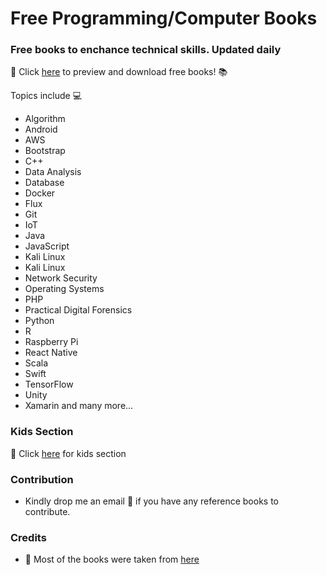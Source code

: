 # Free Programming/Computer Books 

### Free books to enchance technical skills. Updated daily 

:link: Click  [here](https://app.box.com/v/free-programming-books) to preview and download free books! :books:

Topics include :computer:
* Algorithm
* Android
* AWS
* Bootstrap
* C++
* Data Analysis
* Database
* Docker
* Flux
* Git
* IoT
* Java
* JavaScript
* Kali Linux
* Kali Linux
* Network Security
* Operating Systems
* PHP
* Practical Digital Forensics
* Python
* R
* Raspberry Pi
* React Native
* Scala
* Swift
* TensorFlow
* Unity
* Xamarin
and many more...

### Kids Section
:link: Click [here](https://app.box.com/v/free-programming-books/folder/41495477336) for kids section

### Contribution 
* Kindly drop me an email :email: if you have any reference books to contribute.

### Credits
* :link: Most of the books were taken from [here](https://www.packtpub.com/packt/offers/free-learning)
